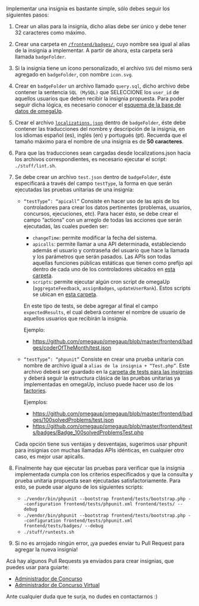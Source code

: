 Implementar una insignia es bastante simple, sólo debes seguir los siguientes pasos:

1. Crear un alias para la insignia, dicho alias debe ser único y debe tener 32 caracteres como máximo.

2. Crear una carpeta en [`/frontend/badges/`](https://github.com/omegaup/omegaup/tree/master/frontend/badges), cuyo nombre sea igual al alias de la insignia a implementar. A partir de ahora, esta carpeta será llamada `badgeFolder`.

3. Si la insignia tiene un ícono personalizado, el archivo `SVG` del mismo será agregado en `badgeFolder`, con nombre `icon.svg`.

4. Crear en `badgeFolder` un archivo llamado `query.sql`, dicho archivo debe contener la sentencia `SQL (MySQL)` que SELECCIONE los `user_id` de aquellos usuarios que deben recibir la insignia propuesta. Para poder seguir dicha lógica, es necesario conocer el [esquema de la base de datos de omegaUp](https://github.com/omegaup/omegaup/blob/master/frontend/database/schema.sql).

5. Crear el archivo [`localizations.json`](https://github.com/omegaup/omegaup/blob/master/frontend/badges/legacyUser/localizations.json) dentro de `badgeFolder`, éste debe contener las traducciones del nombre y descripción de la insignia, en los idiomas español (es), inglés (en) y portugués (pt). Recuerda que el tamaño máximo para el nombre de una insignia es de **50 caracteres**.

6. Para que las traducciones sean cargadas desde localizations.json hacia los archivos correspondientes, es necesario ejecutar el script: `./stuff/lint.sh`.

7. Se debe crear un archivo `test.json` dentro de `badgeFolder`, éste especificará a través del campo `testType`, la forma en que serán ejecutadas las pruebas unitarias de una insignia:

   -  `“testType”: “apicall”` Consiste en hacer uso de las apis de los controladores para crear los datos pertinentes (problemas, usuarios, concursos, ejecuciones, etc). Para hacer ésto, se debe crear el campo “actions” con un arreglo de todas las acciones que serán ejecutadas, las cuales pueden ser:

        - `changeTime`: permite modificar la fecha del sistema.
        - `apicalls`: permite llamar a una API determinada, estableciendo además el usuario y contraseña del usuario que hace la llamada y los parámetros que serán pasados. Las APIs son todas aquellas funciones públicas estáticas que tienen como prefijo api dentro de cada uno de los controladores ubicados en [esta carpeta](https://github.com/omegaup/omegaup/tree/master/frontend/server/controllers).
        - `scripts`: permite ejecutar algún cron script de omegaUp (`aggregateFeedback`, `assignBadges`, `updateUserRank`). Estos scripts se ubican en [esta carpeta](https://github.com/omegaup/omegaup/tree/master/stuff/cron).

        En este tipo de tests, se debe agregar al final el campo `expectedResults`, el cual deberá contener el nombre de usuario de aquellos usuarios que recibirán la insignia.

        Ejemplo:

      - https://github.com/omegaup/omegaup/blob/master/frontend/badges/coderOfTheMonth/test.json

   - `“testType”: “phpunit”` Consiste en crear una prueba unitaria con nombre de archivo igual a `alias de la insignia + “Test.php”`. Este archivo deberá ser guardado en la [carpeta de tests para las insignias](https://github.com/omegaup/omegaup/tree/master/frontend/tests/badges) y deberá seguir la estructura clásica de las pruebas unitarias ya implementadas en omegaUp, incluso puede hacer uso de los [factories](https://github.com/omegaup/omegaup/tree/master/frontend/tests/factories).
       
        Ejemplos:

     - https://github.com/omegaup/omegaup/blob/master/frontend/badges/100solvedProblems/test.json
     - https://github.com/omegaup/omegaup/blob/master/frontend/tests/badges/Badge_100solvedProblemsTest.php

    Cada opción tiene sus ventajas y desventajas, sugerimos usar phpunit para insignias con muchas llamadas APIs idénticas, en cualquier otro caso, es mejor usar apicalls.

8. Finalmente hay que ejecutar las pruebas para verificar que la insignia implementada cumpla con los criterios especificados y que la consulta y prueba unitaria propuesta sean ejecutadas satisfactoriamente. Para esto, se puede usar alguno de los siguientes scripts:
   - `./vendor/bin/phpunit --bootstrap frontend/tests/bootstrap.php --configuration frontend/tests/phpunit.xml frontend/tests/ --debug`
   - `./vendor/bin/phpunit --bootstrap frontend/tests/bootstrap.php --configuration frontend/tests/phpunit.xml 
 frontend/tests/badges/ --debug`
   - `./stuff/runtests.sh`

9. Si no es arrojado ningún error, ¡ya puedes enviar tu Pull Request para agregar la nueva insignia!


Acá hay algunos Pull Requests ya enviados para crear insignias, que puedes usar para guiarte:
- [Administrador de Concurso](https://github.com/omegaup/omegaup/pull/2602/files)
- [Administrador de Concurso Virtual](https://github.com/omegaup/omegaup/pull/2603/files)

Ante cualquier duda que te surja, no dudes en contactarnos :)